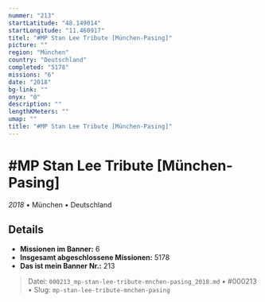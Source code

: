 ```yaml
---
nummer: "213"
startLatitude: "48.149014"
startLongitude: "11.460917"
titel: "#MP Stan Lee Tribute [München-Pasing]"
picture: ""
region: "München"
country: "Deutschland"
completed: "5178"
missions: "6"
date: "2018"
bg-link: ""
onyx: "0"
description: ""
lengthKMeters: ""
umap: ""
title: "#MP Stan Lee Tribute [München-Pasing]"
---
```

# #MP Stan Lee Tribute [München-Pasing]

*2018* • München • Deutschland



## Details

- **Missionen im Banner:** 6
- **Insgesamt abgeschlossene Missionen:** 5178
- **Das ist mein Banner Nr.:** 213




> Datei: `000213_mp-stan-lee-tribute-mnchen-pasing_2018.md` • #000213 • Slug: `mp-stan-lee-tribute-mnchen-pasing`
